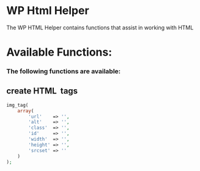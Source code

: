 # WP Html Helper
The WP HTML Helper contains functions that assist in working with HTML

# Available Functions:

### The following functions are available:

## create HTML <img /> tags
```php
img_tag(
	array(
		'url' 	 => '',
		'alt' 	 => '',
		'class'  => '',
		'id' 	 => '',
		'width'  => '',
		'height' => '',
		'srcset' => ''
	)
);

```
